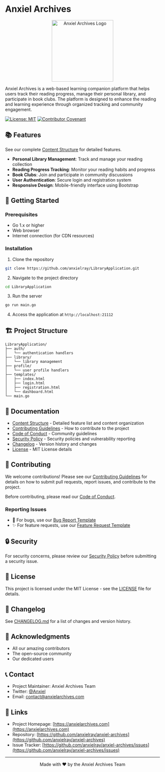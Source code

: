 # Anxiel Archives

<p align="center">
  <img src="https://pbs.twimg.com/media/GfbwIQnWsAAWVRd?format=jpg&name=small" alt="Anxiel Archives Logo" width="200"/>
</p>

Anxiel Archives is a web-based learning companion platform that helps users track their reading progress, manage their personal library, and participate in book clubs. The platform is designed to enhance the reading and learning experience through organized tracking and community engagement.

[![License: MIT](https://img.shields.io/badge/License-MIT-yellow.svg)](https://opensource.org/licenses/MIT)
[![Contributor Covenant](https://img.shields.io/badge/Contributor%20Covenant-2.1-4baaaa.svg)](CODE_OF_CONDUCT.md)

## 📚 Features

See our complete [Content Structure](content.md) for detailed features.

- **Personal Library Management**: Track and manage your reading collection
- **Reading Progress Tracking**: Monitor your reading habits and progress
- **Book Clubs**: Join and participate in community discussions
- **User Authentication**: Secure login and registration system
- **Responsive Design**: Mobile-friendly interface using Bootstrap

## 🚀 Getting Started

### Prerequisites

- Go 1.x or higher
- Web browser
- Internet connection (for CDN resources)

### Installation

1. Clone the repository
```bash
git clone https://github.com/anxielray/LibraryApplication.git
```

2. Navigate to the project directory
```bash
cd LibraryApplication
```

3. Run the server
```bash
go run main.go
```

4. Access the application at `http://localhost:21112`

## 🏗️ Project Structure

```
LibraryApplication/
├── auth/
│   └── authentication handlers
├── library/
│   └── library management
├── profile/
│   └── user profile handlers
├── templates/
│   ├── index.html
│   ├── login.html
│   ├── registration.html
│   └── dashboard.html
└── main.go
```

## 📖 Documentation

- [Content Structure](content.md) - Detailed feature list and content organization
- [Contributing Guidelines](CONTRIBUTING.md) - How to contribute to the project
- [Code of Conduct](CODE_OF_CONDUCT.md) - Community guidelines
- [Security Policy](SECURITY.md) - Security policies and vulnerability reporting
- [Changelog](CHANGELOG.md) - Version history and changes
- [License](LICENSE) - MIT License details

## 🤝 Contributing

We welcome contributions! Please see our [Contributing Guidelines](CONTRIBUTING.md) for details on how to submit pull requests, report issues, and contribute to the project.

Before contributing, please read our [Code of Conduct](CODE_OF_CONDUCT.md).

### Reporting Issues

- 🐛 For bugs, use our [Bug Report Template](.github/ISSUE_TEMPLATE/bug_report.md)
- ✨ For feature requests, use our [Feature Request Template](.github/ISSUE_TEMPLATE/feature_request.md)

## 🔒 Security

For security concerns, please review our [Security Policy](SECURITY.md) before submitting a security issue.

## 📜 License

This project is licensed under the MIT License - see the [LICENSE](LICENSE) file for details.

## 📝 Changelog

See [CHANGELOG.md](CHANGELOG.md) for a list of changes and version history.

## 🌟 Acknowledgments

- All our amazing contributors
- The open-source community
- Our dedicated users

## 📞 Contact

- Project Maintainer: Anxiel Archives Team
- Twitter: [@Anxiel](https://twitter.com/Anxiel)
- Email: contact@anxielarchives.com

## 🔗 Links

- Project Homepage: [https://anxielarchives.com](https://anxielarchives.com)
- Repository: [https://github.com/anxielray/anxiel-archives](https://github.com/anxielray/anxiel-archives)
- Issue Tracker: [https://github.com/anxielray/anxiel-archives/issues](https://github.com/anxielray/anxiel-archives/issues)

---

<p align="center">
  Made with ❤️ by the Anxiel Archives Team
</p>